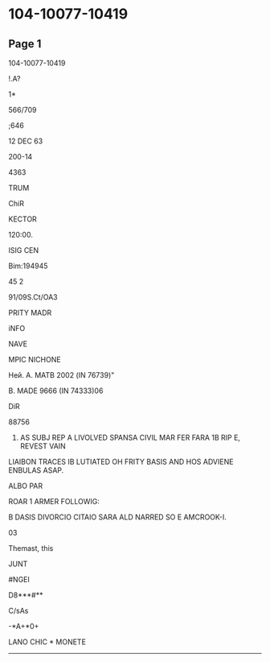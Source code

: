 # 104-10077-10419

## Page 1

104-10077-10419

!.A?

1*

566/709

;646

12 DEC 63

200-14

4363

TRUM

ChiR

KECTOR

120:00.

ISIG CEN

Bim:194945

45 2

91/09S.Ct/OA3

PRITY MADR

iNFO

NAVE

MPIC NICHONE

Ней. А. МАТВ 2002 (IN 76739)"

B. MADE 9666 (IN 74333)06

DiR

88756

1. AS SUBJ REP A LIVOLVED SPANSA CIVIL MAR FER FARA 1B RIP E, REVEST VAIN

LIAIBON TRACES IB LUTIATED OH FRITY BASIS AND HOS ADVIENE ENBULAS ASAP.

ALBO PAR

ROAR 1 ARMER FOLLOWIG:

B DASIS DIVORCIO CITAIO SARA ALD NARRED SO E AMCROOK-I.

03

Themast, this

JUNT

#NGEI

D8***#**

C/sAs

-*A+*0+

LANO CHIC * MONETE

---

